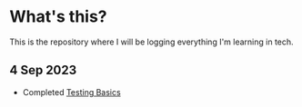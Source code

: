 # What's this?
This is the repository where I will be logging everything I'm learning in tech.


## 4 Sep 2023

 - Completed [Testing Basics](https://www.theodinproject.com/lessons/node-path-javascript-testing-basics)

<!--stackedit_data:
eyJoaXN0b3J5IjpbLTU4ODY4NTI5Niw5MDY2NDIxMTMsMjAyNT
Q5NjA1NiwtNDQwMjA3MjU2LDEyMDAxNzYwMjBdfQ==
-->